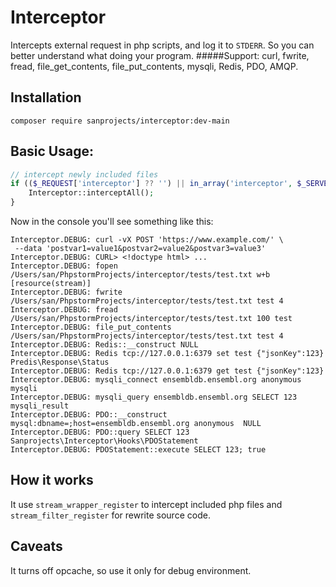 # Interceptor
Intercepts external request in php scripts, and log it to `STDERR`. 
So you can better understand what doing your program. 
#####Support: 
curl, fwrite, fread, file_get_contents, file_put_contents, mysqli, Redis, PDO, AMQP.

## Installation
```shell script
composer require sanprojects/interceptor:dev-main
```
## Basic Usage:
```php
// intercept newly included files
if (($_REQUEST['interceptor'] ?? '') || in_array('interceptor', $_SERVER['argv'] ?? [])) {
    Interceptor::interceptAll();
}
```
Now in the console you'll see something like this:
```
Interceptor.DEBUG: curl -vX POST 'https://www.example.com/' \ 
 --data 'postvar1=value1&postvar2=value2&postvar3=value3'
Interceptor.DEBUG: CURL> <!doctype html> ...
Interceptor.DEBUG: fopen /Users/san/PhpstormProjects/interceptor/tests/test.txt w+b [resource(stream)] 
Interceptor.DEBUG: fwrite /Users/san/PhpstormProjects/interceptor/tests/test.txt test 4 
Interceptor.DEBUG: fread /Users/san/PhpstormProjects/interceptor/tests/test.txt 100 test 
Interceptor.DEBUG: file_put_contents /Users/san/PhpstormProjects/interceptor/tests/test.txt test 4 
Interceptor.DEBUG: Redis::__construct NULL 
Interceptor.DEBUG: Redis tcp://127.0.0.1:6379 set test {"jsonKey":123} Predis\Response\Status 
Interceptor.DEBUG: Redis tcp://127.0.0.1:6379 get test {"jsonKey":123} 
Interceptor.DEBUG: mysqli_connect ensembldb.ensembl.org anonymous  mysqli 
Interceptor.DEBUG: mysqli_query ensembldb.ensembl.org SELECT 123 mysqli_result 
Interceptor.DEBUG: PDO::__construct mysql:dbname=;host=ensembldb.ensembl.org anonymous  NULL 
Interceptor.DEBUG: PDO::query SELECT 123 Sanprojects\Interceptor\Hooks\PDOStatement 
Interceptor.DEBUG: PDOStatement::execute SELECT 123; true
```

## How it works
It use `stream_wrapper_register` to intercept included php files 
and `stream_filter_register` for rewrite source code.

## Caveats
It turns off opcache, so use it only for debug environment.